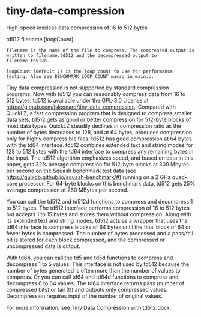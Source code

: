# tiny-data-compression
High-speed lossless data compression of 16 to 512 bytes

td512 filename [loopCount]
   
	filename is the name of the file to compress. The compressed output is written to filename.td512 and the decompressed output to filename.td512d.
	
	loopCount (default 1) is the loop count to use for performance testing. Also see BENCHMARK_LOOP_COUNT macro in main.c.

Tiny data compression is not supported by standard compression programs. Now with td512 you can reasonably compress data from 16 to 512 bytes. td512 is available under the GPL-3.0 License at https://github.com/lsleonard/tiny-data-compression. Compared with QuickLZ, a fast compression program that is designed to compress smaller data sets, td512 gets as good or better compression for 512-byte blocks of most data types. QuickLZ steadily declines in compression ratio as the number of bytes decreases to 128, and at 64 bytes, produces compression only for highly compressible files. td512 has good compression at 64 bytes with the td64 interface. td512 combines extended text and string modes for 128 to 512 bytes with the td64 interface to compress any remaining bytes in the input. The td512 algorithm emphasizes speed, and based on data in this paper, gets 32% average compression for 512-byte blocks at 300 Mbytes per second on the Squash benchmark test data (see https://quixdb.github.io/squash-benchmark/#) running on a 2 GHz quad-core processor. For 64-byte blocks on this benchmark data, td512 gets 25% average compression at 260 MBytes per second.

You can call the td512 and td512d functions to compress and decompress 1 to 512 bytes. The td512 interface performs compression of 16 to 512 bytes, but accepts 1 to 15 bytes and stores them without compression. Along with its extended text and string modes, td512 acts as a wrapper that uses the td64 interface to compress blocks of 64 bytes until the final block of 64 or fewer bytes is compressed. The number of bytes processed and a pass/fail bit is stored for each block compressed, and the compressed or uncompressed data is output.

With td64, you can call the td5 and td5d functions to compress and decompress 1 to 5 values. This interface is not used by td512 because the number of bytes generated is often more than the number of values to compress. Or you can call td64 and td64d functions to compress and decompress 6 to 64 values. The td64 interface returns pass (number of compressed bits) or fail (0) and outputs only compressed values. Decompression requires input of the number of original values.

For more information, see Tiny Data Compression with td512.docx.

